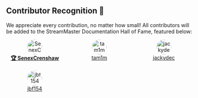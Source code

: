 ## Contributor Recognition 🌟

We appreciate every contribution, no matter how small! All contributors will be added to the StreamMaster Documentation Hall of Fame, featured below:

<div style="display: grid; grid-template-columns: repeat(auto-fill, minmax(120px, 1fr)); gap: 20px;">
<div style="text-align: center;"><img src="https://avatars.githubusercontent.com/u/35600301?v=4&s=40" alt="SenexCrenshaw" style="border-radius: 50%; width: 40px; height: 40px;"><br><a href="https://github.com/SenexCrenshaw" style="white-space: nowrap;"><strong>🏆 SenexCrenshaw</strong></a></div>
<div style="text-align: center;"><img src="https://avatars.githubusercontent.com/u/472185?v=4&s=40" alt="tam1m" style="border-radius: 50%; width: 40px; height: 40px;"><br><a href="https://github.com/tam1m" style="white-space: nowrap;">tam1m</a></div>
<div style="text-align: center;"><img src="https://avatars.githubusercontent.com/u/25207298?v=4&s=40" alt="jackydec" style="border-radius: 50%; width: 40px; height: 40px;"><br><a href="https://github.com/jackydec" style="white-space: nowrap;">jackydec</a></div>
<div style="text-align: center;"><img src="https://avatars.githubusercontent.com/u/16122392?v=4&s=40" alt="jbf154" style="border-radius: 50%; width: 40px; height: 40px;"><br><a href="https://github.com/jbf154" style="white-space: nowrap;">jbf154</a></div>
</div>

